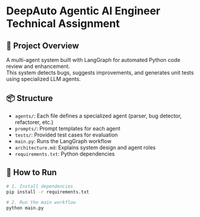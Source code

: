 # DeepAuto Agentic AI Engineer Technical Assignment

## 🧠 Project Overview

A multi-agent system built with LangGraph for automated Python code review and enhancement.  
This system detects bugs, suggests improvements, and generates unit tests using specialized LLM agents.

## 📦 Structure

- `agents/`: Each file defines a specialized agent (parser, bug detector, refactorer, etc.)
- `prompts/`: Prompt templates for each agent
- `tests/`: Provided test cases for evaluation
- `main.py`: Runs the LangGraph workflow
- `architecture.md`: Explains system design and agent roles
- `requirements.txt`: Python dependencies

## 🚀 How to Run

```bash
# 1. Install dependencies
pip install -r requirements.txt

# 2. Run the main workflow
python main.py
